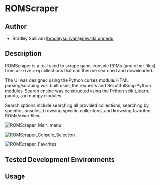 # ROMScraper

## Author
- Bradley Sullivan (bradleysullivan@nevada.unr.edu)

## Description
ROMScraper is a tool used to scrape game console ROMs (and other files) from `archive.org` collections that can then be searched and downloaded. 

The UI was designed using the Python curses module. HTML parsing/scraping was built using the requests and BeautifulSoup Python modules. Search engine was constructed using the Python scikit_learn, panda, and numpy modules.

Search options include searching all provided collections, searching by specific consoles, browsing specific collecitons, and browsing favorited ROMs/other files.

![ROMScraper_Main_menu](https://user-images.githubusercontent.com/77858921/183275665-9f096d00-1a5c-4010-8cb5-9c1b938263ba.png)

![ROMScraper_Console_Selection](https://user-images.githubusercontent.com/77858921/183275682-87a807d8-3ad8-4541-8fe7-9fa2042a637b.png)

![ROMScraper_Favorites](https://user-images.githubusercontent.com/77858921/183275684-70991328-b03e-461d-b106-b7756aa36680.png)

## Tested Development Environments

## Usage
